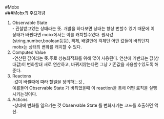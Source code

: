 #Mobx       
###Mobx의 주요개념
1. Observable State <br/>- 관찰받고있는 상태라는 뜻. 개발을 하다보면 상태는 항상 변할수 있기 때문에 이 상태가 바뀐다면 mobx에서는 이를 캐치할수있다. 원시값(string,number,boolean등등), 객체, 배열안에 객체던 어떤 값들이 바뀌던지 mobx는 상태의 변화를 캐치할 수 있다.      
2. Computed Value<br/>-연산된 값이라는 뜻.주로 성능최적화를 위해 많이 사용된다. 연산에 기반되는 값(상태값)이 변화할대 새로 연산하고, 바뀌지않는다면 그냥 기존값을 사용할수있도록 해준다.
3. Reactons <br/>-값이 바뀔때에 따라 할일을 정의하는것 , <br/> 예를들어 Observable State 가 바뀌었을때 이 reaction을 통해 어떤 로직을 실행시키는것이다.
4. Actions <br/>-상태에 변화를 일으키는 것 Observable State 를 변화시키는 코드를 호출하면 액션.
